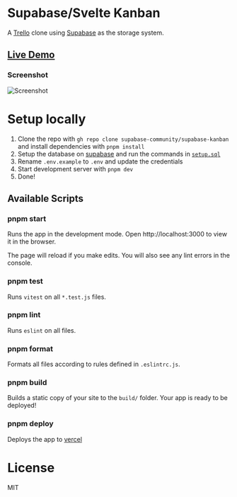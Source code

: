 # Supabase/Svelte Kanban

A [Trello](https://trello.com) clone using [Supabase](https://supabase.io) as the storage system.

## [Live Demo](https://supabase-kanban.vercel.app/)

### Screenshot

![Screenshot](https://github.com/supabase-community/supabase-kanban/blob/main/screenshot.png)

# Setup locally

1. Clone the repo with `gh repo clone supabase-community/supabase-kanban` and install dependencies with `pnpm install`
2. Setup the database on [supabase](https://supabase.io) and run the commands in [`setup.sql`](https://github.com/supabase-community/supabase-kanban/blob/main/setup.sql)
3. Rename `.env.example` to `.env` and update the credentials
4. Start development server with `pnpm dev`
5. Done!

## Available Scripts

### pnpm start

Runs the app in the development mode.
Open http://localhost:3000 to view it in the browser.

The page will reload if you make edits.
You will also see any lint errors in the console.

### pnpm test

Runs `vitest` on all `*.test.js` files.

### pnpm lint

Runs `eslint` on all files.

### pnpm format

Formats all files according to rules defined in `.eslintrc.js`.

### pnpm build

Builds a static copy of your site to the `build/` folder.
Your app is ready to be deployed!

### pnpm deploy

Deploys the app to [vercel](https://vercel.com)

# License

MIT
